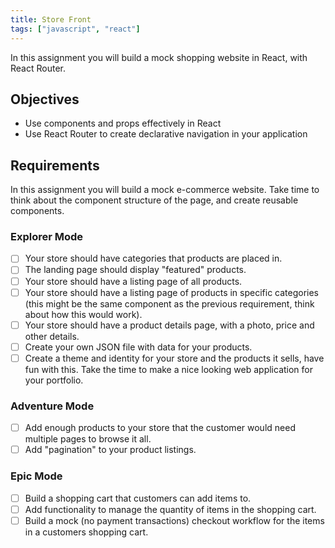 ```yaml
---
title: Store Front
tags: ["javascript", "react"]
---
```


In this assignment you will build a mock shopping website in React, with React
Router.

## Objectives

- Use components and props effectively in React
- Use React Router to create declarative navigation in your application

## Requirements

In this assignment you will build a mock e-commerce website. Take time to think
about the component structure of the page, and create reusable components.

### Explorer Mode

- [ ] Your store should have categories that products are placed in.
- [ ] The landing page should display "featured" products.
- [ ] Your store should have a listing page of all products.
- [ ] Your store should have a listing page of products in specific categories
      (this might be the same component as the previous requirement, think about
      how this would work).
- [ ] Your store should have a product details page, with a photo, price and
      other details.
- [ ] Create your own JSON file with data for your products.
- [ ] Create a theme and identity for your store and the products it sells, have
      fun with this. Take the time to make a nice looking web application for
      your portfolio.

### Adventure Mode

- [ ] Add enough products to your store that the customer would need multiple
      pages to browse it all.
- [ ] Add "pagination" to your product listings.

### Epic Mode

- [ ] Build a shopping cart that customers can add items to.
- [ ] Add functionality to manage the quantity of items in the shopping cart.
- [ ] Build a mock (no payment transactions) checkout workflow for the items in
      a customers shopping cart.
